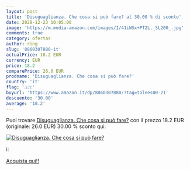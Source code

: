 ```yaml
---
layout: post
title: 'Disuguaglianza. Che cosa si può fare? al 30.00 % di sconto'
date: 2020-12-23 10:05:00
image: 'https://m.media-amazon.com/images/I/41iWSx+PT2L._SL200_.jpg'
comments: true
category: ofertas
author: ring
slug: '8860307880-it'
actualPrice: 18.2 EUR
currency: EUR
price: 18.2
comparePrice: 26.0 EUR
prodname: 'Disuguaglianza. Che cosa si può fare?'
country: 'it'
flag: '🇮🇹'
buyurl: 'https://www.amazon.it/dp/8860307880/?tag=tolees00-21'
descuento: '30.00'
average: '18.2'
---
```


Puoi trovare [Disuguaglianza. Che cosa si può fare?](https://www.amazon.it/dp/8860307880/?tag=tolees00-21) con il prezzo 18.2 EUR (originale: 26.0 EUR) 30.00 % sconto qui:

[![Disuguaglianza. Che cosa si può fare?](https://m.media-amazon.com/images/I/41iWSx+PT2L._SL200_.jpg)](https://www.amazon.it/dp/8860307880/?tag=tolees00-21)

ℹ️:


[Acquista qui!!](https://www.amazon.it/dp/8860307880/?tag=tolees00-21)
